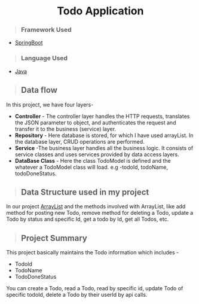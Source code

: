 <h1 align="center"> Todo Application</h1>

>### Framework Used 
* [SpringBoot](javatpoint.com/spring-boot-tutorial)

>### Language Used
* [Java](https://www.java.com/en/download/help/whatis_java.html)
>## Data flow
In this project, we have four layers-
* **Controller** - The controller layer handles the HTTP requests, translates the JSON parameter to object, and authenticates the request and transfer it to the business (service) layer.
* **Repository** - Here database is stored, for which I have used arrayList. In the database layer, CRUD operations are performed.
* **Service** -The business layer handles all the business logic. It consists of service classes and uses services provided by data access layers.
* **DataBase Class** - Here the class TodoModel is defined and the whatever a TodoModel class will load. e.g -todoId, todoName, todoDoneStatus.

>## Data Structure used in my project
In our project [ArrayList](https://www.geeksforgeeks.org/internal-working-of-arraylist-in-java/) and the methods involved with ArrayList, like add method for posting new Todo, remove method for deleting a Todo, update a Todo by status and specific Id, get a todo by Id, get all Todos, etc.
>## Project Summary
This project basically maintains the Todo information which includes -
* TodoId
* TodoName
* TodoDoneStatus

You can create a Todo, read a Todo, read by specific id, update Todo of specific todoId, delete a Todo by their userId by api calls.
